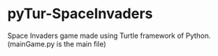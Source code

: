 # pyTur-SpaceInvaders
Space Invaders game made using Turtle framework of Python.(mainGame.py is the main file)
